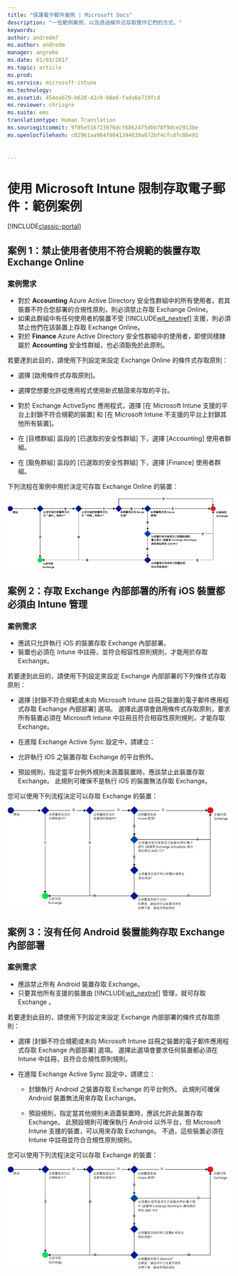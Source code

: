 ```yaml
---
title: "保護電子郵件案例 | Microsoft Docs"
description: "一些範例案例，以及透過條件式存取實作它們的方式。"
keywords: 
author: andredm7
ms.author: andredm
manager: angrobe
ms.date: 01/03/2017
ms.topic: article
ms.prod: 
ms.service: microsoft-intune
ms.technology: 
ms.assetid: 454eab79-b620-42c9-b8e6-fada6e719fcd
ms.reviewer: chrisgre
ms.suite: ems
translationtype: Human Translation
ms.sourcegitcommit: 9f05e516723976dcf6862475dbb78f9dce2913be
ms.openlocfilehash: c02961aa984f8041394639a872bf4cfcdfc0be91


---
```


# <a name="protect-access-to-email-with-microsoft-intune-example-scenarios"></a>使用 Microsoft Intune 限制存取電子郵件：範例案例

[!INCLUDE[classic-portal](../includes/classic-portal.md)]

## <a name="scenario-1-block-users-from-using-noncompliant-devices-to-access-exchange-online"></a>案例 1：禁止使用者使用不符合規範的裝置存取 Exchange Online
### <a name="scenario-requirements"></a>案例需求
- 對於 **Accounting** Azure Active Directory 安全性群組中的所有使用者，若其裝置不符合您部署的合規性原則，則必須禁止存取 Exchange Online。
- 如果此群組中有任何使用者的裝置不受 [!INCLUDE[wit_nextref](../includes/wit_nextref_md.md)] 支援，則必須禁止他們在該裝置上存取 Exchange Online。
- 對於 **Finance** Azure Active Directory 安全性群組中的使用者，即使同樣隸屬於 **Accounting** 安全性群組，也必須豁免於此原則。

若要達到此目的，請使用下列設定來設定 Exchange Online 的條件式存取原則：

- 選擇 [啟用條件式存取原則]。

- 選擇您想要允許從應用程式使用新式驗證來存取的平台。
- 對於 Exchange ActiveSync 應用程式，選擇 [在 Microsoft Intune 支援的平台上封鎖不符合規範的裝置] 和 [在 Microsoft Intune 不支援的平台上封鎖其他所有裝置]。
-   在 [目標群組] 區段的 [已選取的安全性群組] 下，選擇 [Accounting] 使用者群組。

-   在 [豁免群組] 區段的 [已選取的安全性群組] 下，選擇 [Finance] 使用者群組。


下列流程在案例中用於決定可存取 Exchange Online 的裝置：

![裝置存取流程](./media/ConditionalAccess8-5.png)

## <a name="scenario-2-all-ios-devices-that-access-exchange-on-premises-must-be-managed-by-intune"></a>案例 2：存取 Exchange 內部部署的所有 iOS 裝置都必須由 Intune 管理
### <a name="scenario-requirements"></a>案例需求
- 應該只允許執行 iOS 的裝置存取 Exchange 內部部署。
- 裝置也必須在 Intune 中註冊，並符合相容性原則規則，才能用於存取 Exchange。

若要達到此目的，請使用下列設定來設定 Exchange 內部部署的下列條件式存取原則：

-   選擇 [封鎖不符合規範或未向 Microsoft Intune 註冊之裝置的電子郵件應用程式存取 Exchange 內部部署] 選項。 選擇此選項會啟用條件式存取原則，要求所有裝置必須在 Microsoft Intune 中註冊且符合相容性原則規則，才能存取 Exchange。

-   在進階 Exchange Active Sync 設定中，請建立：

  -   允許執行 iOS 之裝置存取 Exchange 的平台例外。   

  -   預設規則，指定當平台例外規則未涵蓋裝置時，應該禁止此裝置存取 Exchange。 此規則可確保不是執行 iOS 的裝置無法存取 Exchange。

您可以使用下列流程決定可以存取 Exchange 的裝置：

![裝置存取流程](./media/ConditionalAccess8-3.png)

## <a name="scenario-3-no-android-devices-can-access-exchange-on-premises"></a>案例 3：沒有任何 Android 裝置能夠存取 Exchange 內部部署
### <a name="scenario-requirements"></a>案例需求
- 應該禁止所有 Android 裝置存取 Exchange。
- 只要其他所有支援的裝置由 [!INCLUDE[wit_nextref](../includes/wit_nextref_md.md)] 管理，就可存取 Exchange 。

若要達到此目的，請使用下列設定來設定 Exchange 內部部署的條件式存取原則：

-   選擇 [封鎖不符合規範或未向 Microsoft Intune 註冊之裝置的電子郵件應用程式存取 Exchange 內部部署] 選項。 選擇此選項會要求任何裝置都必須在 Intune 中註冊，且符合合規性原則規則。

- 在進階 Exchange Active Sync 設定中，請建立：
  -   封鎖執行 Android 之裝置存取 Exchange 的平台例外。 此規則可確保 Android 裝置無法用來存取 Exchange。

  -   預設規則，指定當其他規則未涵蓋裝置時，應該允許此裝置存取 Exchange。 此預設規則可確保執行 Android 以外平台，但 Microsoft Intune 支援的裝置，可以用來存取 Exchange。 不過，這些裝置必須在 Intune 中註冊並符合合規性原則規則。

您可以使用下列流程決定可以存取 Exchange 的裝置：

![裝置存取流程](./media/ConditionalAccess8-4.png)



<!--HONumber=Jan17_HO4-->


